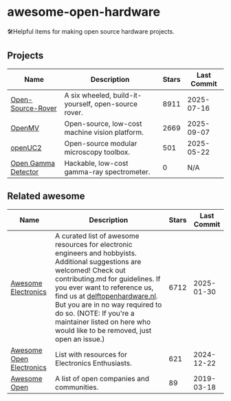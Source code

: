 # awesome-open-hardware

🛠Helpful items for making open source hardware projects.

## Projects

| Name                                                                             | Description                                          | Stars | Last Commit |
|----------------------------------------------------------------------------------|------------------------------------------------------|-------|-------------|
| [Open-Source-Rover](https://github.com/nasa-jpl/open-source-rover)               | A six wheeled, build-it-yourself, open-source rover. | 8911  | 2025-07-16  |
| [OpenMV](https://github.com/openmv/openmv)                                       | Open-source, low-cost machine vision platform.       | 2669  | 2025-09-07  |
| [openUC2](https://github.com/openUC2/UC2-GIT)                                    | Open-source modular microscopy toolbox.              | 501   | 2025-05-22  |
| [Open Gamma Detector](https://github.com/Open-Gamma-Project/Open-Gamma-Detector) | Hackable, low-cost gamma-ray spectrometer.           | 0     | N/A         |

## Related awesome

| Name                                                                    | Description                                                                                                                                                                                                                                                                                                                                                                                            | Stars | Last Commit |
|-------------------------------------------------------------------------|--------------------------------------------------------------------------------------------------------------------------------------------------------------------------------------------------------------------------------------------------------------------------------------------------------------------------------------------------------------------------------------------------------|-------|-------------|
| [Awesome Electronics](https://github.com/kitspace/awesome-electronics)  | A curated list of awesome resources for electronic engineers and hobbyists. Additional suggestions are welcomed! Check out contributing.md for guidelines. If you ever want to reference us, find us at [delftopenhardware.nl](https://delftopenhardware.nl). But you are in no way required to do so. (NOTE: If you're a maintainer listed on here who would like to be removed, just open an issue.) | 6712  | 2025-01-30  |
| [Awesome Open Electronics](https://github.com/ajaymnk/open-electronics) | List with resources for Electronics Enthusiasts.                                                                                                                                                                                                                                                                                                                                                       | 621   | 2024-12-22  |
| [Awesome Open](https://github.com/paulhendricks/awesome-open)           | A list of open companies and communities.                                                                                                                                                                                                                                                                                                                                                              | 89    | 2019-03-18  |
